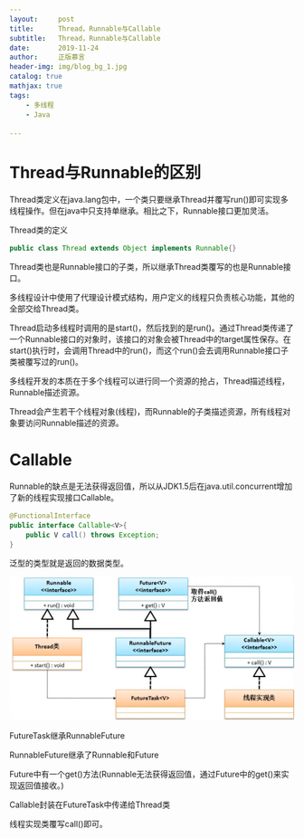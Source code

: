 ```yaml
---
layout:     post
title:      Thread，Runnable与Callable
subtitle:   Thread，Runnable与Callable
date:       2019-11-24
author:     正版慕言
header-img: img/blog_bg_1.jpg
catalog: true
mathjax: true
tags:
    - 多线程
    - Java

---
```


# Thread与Runnable的区别

Thread类定义在java.lang包中，一个类只要继承Thread并覆写run()即可实现多线程操作。但在java中只支持单继承。相比之下，Runnable接口更加灵活。

Thread类的定义
```java
public class Thread extends Object implements Runnable{}
```

Thread类也是Runnable接口的子类，所以继承Thread类覆写的也是Runnable接口。

多线程设计中使用了代理设计模式结构，用户定义的线程只负责核心功能，其他的全部交给Thread类。

Thread启动多线程时调用的是start()，然后找到的是run()。通过Thread类传递了一个Runnable接口的对象时，该接口的对象会被Thread中的target属性保存。在start()执行时，会调用Thread中的run()，而这个run()会去调用Runnable接口子类被覆写过的run()。

多线程开发的本质在于多个线程可以进行同一个资源的抢占，Thread描述线程，Runnable描述资源。

Thread会产生若干个线程对象(线程)，而Runnable的子类描述资源，所有线程对象要访问Runnable描述的资源。

# Callable

Runnable的缺点是无法获得返回值，所以从JDK1.5后在java.util.concurrent增加了新的线程实现接口Callable。

```java
@FunctionalInterface
public interface Callable<V>{
    public V call() throws Exception;
}
```

泛型的类型就是返回的数据类型。

![Callable](/img/Java/Callable.png)

FutureTask<V>继承RunnableFuture<V>

RunnableFuture继承了Runnable和Future<V>

Future<V>中有一个get()方法(Runnable无法获得返回值，通过Future中的get()来实现返回值接收。)

Callable封装在FutureTask中传递给Thread类

线程实现类覆写call()即可。